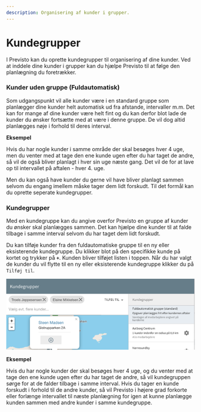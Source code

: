 ```yaml
---
description: Organisering af kunder i grupper.
---
```


# Kundegrupper

I Previsto kan du oprette kundegrupper til organisering af dine kunder. Ved at inddele dine kunder i grupper kan du hjælpe Previsto til at følge den planlægning du foretrækker.

### Kunder uden gruppe \(Fuldautomatisk\) <a id="fuldautomatisk-gruppe"></a>

Som udgangspunkt vil alle kunder være i en standard gruppe som planlægger dine kunder helt automatisk ud fra afstande, intervaller m.m. Det kan for mange af dine kunder være helt fint og du kan derfor blot lade de kunder du ønsker fortsætte med at være i denne gruppe. De vil dog altid planlægges nøje i forhold til deres interval.

**Eksempel**

Hvis du har nogle kunder i samme område der skal besøges hver 4 uge, men du venter med at tage den ene kunde ugen efter du har taget de andre, så vil de også bliver planlagt i hver sin uge næste gang. Det vil de for at lave op til intervallet på aftalen - hver 4. uge.

Men du kan også have kunder du gerne vil have bliver planlagt sammen selvom du engang imellem måske tager dem lidt forskudt. Til det formål kan du oprette seperate kundegrupper.

### Kundegrupper <a id="kundegrupper"></a>

Med en kundegruppe kan du angive overfor Previsto en gruppe af kunder du ønsker skal planlægges sammen. Det kan hjælpe dine kunder til at falde tilbage i samme interval selvom du har taget dem lidt forskudt.

Du kan tilføje kunder fra den fuldautomatiske gruppe til en ny eller eksisterende kundegruppe. Du klikker blot på den specifikke kunde på kortet og trykker på **`+`**. Kunden bliver tilføjet listen i toppen. Når du har valgt de kunder du vil flytte til en ny eller eksisterende kundegruppe klikker du på `Tilføj til`.

![](../.gitbook/assets/skaermbillede-2020-08-25-kl.-07.23.57.png)

**Eksempel**

Hvis du har nogle kunder der skal besøges hver 4 uge, og du venter med at tage den ene kunde ugen efter du har taget de andre, så vil kundegruppen sørge for at de falder tilbage i samme interval. Hvis du tager en kunde forskudt i forhold til de andre kunder, så vil Previsto i højere grad forkorte eller forlænge intervallet til næste planlægning for igen at kunne planlægge kunden sammen med andre kunder i samme kundegruppe.

